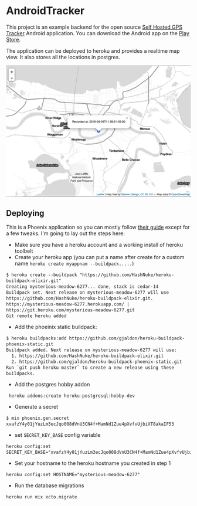 # AndroidTracker

This project is an example backend for the open source
 [Self Hosted GPS Tracker](https://github.com/herverenault/Self-Hosted-GPS-Tracker) Android application.
You can download the Android app on the [Play Store](https://play.google.com/store/apps/details?id=fr.herverenault.selfhostedgpstracker).

The application can be deployed to heroku and provides a realtime map view. It also stores all the locations in postgres.

![Screenshot](/screen.png)

## Deploying

This is a Phoenix application so you can mostly follow [their guide](http://www.phoenixframework.org/docs/heroku) except for a few tweaks. I'm going to lay out the steps here:

* Make sure you have a heroku account and a working install of heroku toolbelt
* Create your heroku app (you can put a name after create for a custom name `heroku create myappnam --buildpack.....`)

```
$ heroku create --buildpack "https://github.com/HashNuke/heroku-buildpack-elixir.git"
Creating mysterious-meadow-6277... done, stack is cedar-14
Buildpack set. Next release on mysterious-meadow-6277 will use https://github.com/HashNuke/heroku-buildpack-elixir.git.
https://mysterious-meadow-6277.herokuapp.com/ | https://git.heroku.com/mysterious-meadow-6277.git
Git remote heroku added
```

* Add the phoeinix static buildpack:

```
$ heroku buildpacks:add https://github.com/gjaldon/heroku-buildpack-phoenix-static.git
Buildpack added. Next release on mysterious-meadow-6277 will use:
  1. https://github.com/HashNuke/heroku-buildpack-elixir.git
  2. https://github.com/gjaldon/heroku-buildpack-phoenix-static.git
Run `git push heroku master` to create a new release using these buildpacks.
```

* Add the postgres hobby addon

```
 heroku addons:create heroku-postgresql:hobby-dev
```

* Generate a secret

```
$ mix phoenix.gen.secret
xvafzY4y01jYuzLm3ecJqo008dVnU3CN4f+MamNd1Zue4pXvfvUjbiXT8akaIF53
```

* set `SECRET_KEY_BASE` config variable

```
heroku config:set SECRET_KEY_BASE="xvafzY4y01jYuzLm3ecJqo008dVnU3CN4f+MamNd1Zue4pXvfvUjbiXT8akaIF53"
```

* Set your hostname to the heroku hostname you created in step 1

```
heroku config:set HOSTNAME="mysterious-meadow-6277"
```

* Run the database migrations

```
heroku run mix ecto.migrate
```
